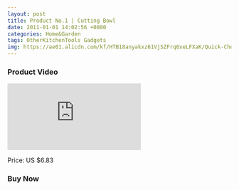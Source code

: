 ```yaml
---
layout: post
title: Product No.1 | Cutting Bowl
date: 2011-01-01 14:02:56 +0800
categories: Home&Garden
tags: OtherKitchenTools Gadgets
img: https://ae01.alicdn.com/kf/HTB18anyakxz61VjSZFrq6xeLFXaK/Quick-Chop-Salad-Bowl-Kitchen-Salads-Tool-Salad-Cutting-Bowl-Wave-Edge-Salad-Maker-Fruit-Vegetable.jpg_220x220xz.jpg
---
```


### Product Video
<iframe src="https://www.youtube.com/embed/S4AmNps6tH4" scrolling="no" border="0" frameborder="no" framespacing="0" allowfullscreen="true"> </iframe>

Price: US $6.83
### Buy Now
